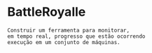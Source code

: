 # BattleRoyalle
```
Construir um ferramenta para monitorar,
em tempo real, progresso que estão ocorrendo
execução em um conjunto de máquinas.
```

